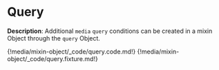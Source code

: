 # Query

__Description__: Additional `media` `query` conditions can be created in a mixin Object through the `query` Object. 

{!media/mixin-object/_code/query.code.md!}
{!media/mixin-object/_code/query.fixture.md!}

<div class="cf"></div>
<div class="end-last"></div>

